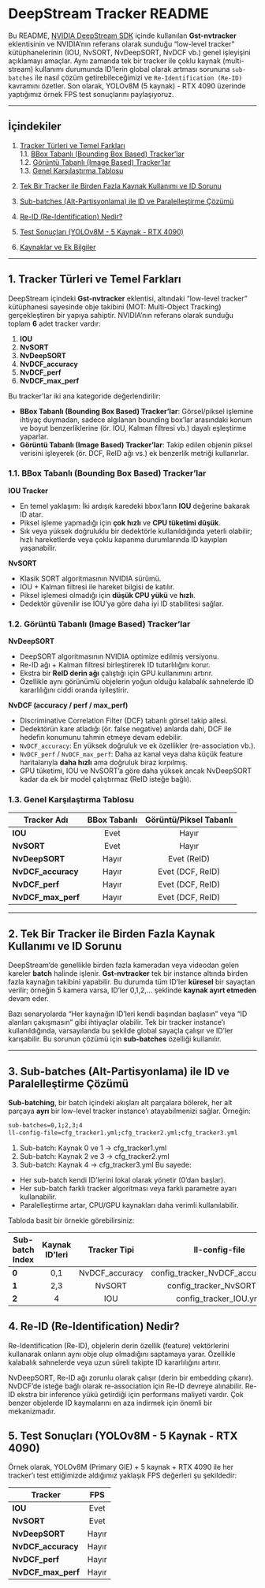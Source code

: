 # DeepStream Tracker README

Bu README, [NVIDIA DeepStream SDK](https://docs.nvidia.com/metropolis/deepstream/dev-guide/text/DS_plugin_gst-nvtracker.html#object-re-identification) içinde kullanılan **Gst-nvtracker** eklentisinin ve NVIDIA’nın referans olarak sunduğu “low-level tracker” kütüphanelerinin (IOU, NvSORT, NvDeepSORT, NvDCF vb.) genel işleyişini açıklamayı amaçlar. Aynı zamanda tek bir tracker ile çoklu kaynak (multi-stream) kullanımı durumunda ID’lerin global olarak artması sorununa `sub-batches` ile nasıl çözüm getirebileceğimizi ve `Re-Identification (Re-ID)` kavramını özetler. Son olarak, YOLOv8M (5 kaynak) - RTX 4090 üzerinde yaptığımız örnek FPS test sonuçlarını paylaşıyoruz.

---

## İçindekiler

1. [Tracker Türleri ve Temel Farkları](#1-tracker-turleri-ve-temel-farklari)  
   1.1. [BBox Tabanlı (Bounding Box Based) Tracker’lar](#11-bbox-tabanli-trackerlar)  
   1.2. [Görüntü Tabanlı (Image Based) Tracker’lar](#12-goruntu-tabanli-trackerlar)  
   1.3. [Genel Karşılaştırma Tablosu](#13-genel-karsilastirma-tablosu)

2. [Tek Bir Tracker ile Birden Fazla Kaynak Kullanımı ve ID Sorunu](#2-tek-bir-tracker-ile-birden-fazla-kaynak)

3. [Sub-batches (Alt-Partisyonlama) ile ID ve Paralelleştirme Çözümü](#3-sub-batches)

4. [Re-ID (Re-Identification) Nedir?](#4-re-id)

5. [Test Sonuçları (YOLOv8M - 5 Kaynak - RTX 4090)](#5-test-sonuclari)

6. [Kaynaklar ve Ek Bilgiler](#6-kaynaklar-ve-ek-bilgiler)

---

## 1. Tracker Türleri ve Temel Farkları <a name="1-tracker-turleri-ve-temel-farklari"></a>

DeepStream içindeki **Gst-nvtracker** eklentisi, altındaki “low-level tracker” kütüphanesi sayesinde obje takibini (MOT: Multi-Object Tracking) gerçekleştiren bir yapıya sahiptir. NVIDIA’nın referans olarak sunduğu toplam **6** adet tracker vardır:

1. **IOU**  
2. **NvSORT**  
3. **NvDeepSORT**  
4. **NvDCF_accuracy**  
5. **NvDCF_perf**  
6. **NvDCF_max_perf**

Bu tracker’lar iki ana kategoride değerlendirilir:

- **BBox Tabanlı (Bounding Box Based) Tracker’lar**: Görsel/piksel işlemine ihtiyaç duymadan, sadece algılanan bounding box’lar arasındaki konum ve boyut benzerliklerine (ör. IOU, Kalman filtresi vb.) dayalı eşleştirme yaparlar.
- **Görüntü Tabanlı (Image Based) Tracker’lar**: Takip edilen objenin piksel verisini işleyerek (ör. DCF, ReID ağı vs.) ek benzerlik metriği kullanırlar.

### 1.1. BBox Tabanlı (Bounding Box Based) Tracker’lar <a name="11-bbox-tabanli-trackerlar"></a>

**IOU Tracker**  
- En temel yaklaşım: İki ardışık karedeki bbox’ların **IOU** değerine bakarak ID atar.  
- Piksel işleme yapmadığı için **çok hızlı** ve **CPU tüketimi düşük**.  
- Sık veya yüksek doğruluklu bir dedektörle kullanıldığında yeterli olabilir; hızlı hareketlerde veya çoklu kapanma durumlarında ID kayıpları yaşanabilir.

**NvSORT**  
- Klasik SORT algoritmasının NVIDIA sürümü.  
- IOU + Kalman filtresi ile hareket bilgisi de katılır.  
- Piksel işlemesi olmadığı için **düşük CPU yükü** ve **hızlı**.  
- Dedektör güvenilir ise IOU’ya göre daha iyi ID stabilitesi sağlar.

### 1.2. Görüntü Tabanlı (Image Based) Tracker’lar <a name="12-goruntu-tabanli-trackerlar"></a>

**NvDeepSORT**  
- DeepSORT algoritmasının NVIDIA optimize edilmiş versiyonu.  
- Re-ID ağı + Kalman filtresi birleştirerek ID tutarlılığını korur.  
- Ekstra bir **ReID derin ağı** çalıştığı için GPU kullanımını artırır.  
- Özellikle aynı görünümlü objelerin yoğun olduğu kalabalık sahnelerde ID kararlılığını ciddi oranda iyileştirir.

**NvDCF (accuracy / perf / max_perf)**  
- Discriminative Correlation Filter (DCF) tabanlı görsel takip ailesi.  
- Dedektörün kare atladığı (ör. false negative) anlarda dahi, DCF ile hedefin konumunu tahmin etmeye devam edebilir.  
- `NvDCF_accuracy`: En yüksek doğruluk ve ek özellikler (re-association vb.).  
- `NvDCF_perf` / `NvDCF_max_perf`: Daha az kanal veya daha küçük feature haritalarıyla **daha hızlı** ama doğruluk biraz kırpılmış.  
- GPU tüketimi, IOU ve NvSORT’a göre daha yüksek ancak NvDeepSORT kadar da ek bir model çalıştırmaz (ReID isteğe bağlı).  

### 1.3. Genel Karşılaştırma Tablosu <a name="13-genel-karsilastirma-tablosu"></a>

| Tracker Adı       | BBox Tabanlı | Görüntü/Piksel Tabanlı |
|-------------------|:-----------:|:-----------------------:|
| **IOU**           | Evet        | Hayır                  |
| **NvSORT**        | Evet        | Hayır                  |
| **NvDeepSORT**    | Hayır       | Evet (ReID)            |
| **NvDCF_accuracy**| Hayır       | Evet (DCF, ReID)       |
| **NvDCF_perf**    | Hayır       | Evet (DCF, ReID)       |
| **NvDCF_max_perf**| Hayır       | Evet (DCF, ReID)       |

---

## 2. Tek Bir Tracker ile Birden Fazla Kaynak Kullanımı ve ID Sorunu <a name="2-tek-bir-tracker-ile-birden-fazla-kaynak"></a>

DeepStream’de genellikle birden fazla kameradan veya videodan gelen kareler **batch** halinde işlenir. **Gst-nvtracker** tek bir instance altında birden fazla kaynağın takibini yapabilir. Bu durumda tüm ID’ler **küresel** bir sayaçtan verilir; örneğin 5 kamera varsa, ID’ler 0,1,2,... şeklinde **kaynak ayırt etmeden** devam eder.

Bazı senaryolarda “Her kaynağın ID’leri kendi başından başlasın” veya “ID alanları çakışmasın” gibi ihtiyaçlar olabilir. Tek bir tracker instance’ı kullanıldığında, varsayılanda bu şekilde global sayaçla çalışır ve ID’ler karışabilir. Bu sorunun çözümü için **sub-batches** özelliği kullanılır.

---

## 3. Sub-batches (Alt-Partisyonlama) ile ID ve Paralelleştirme Çözümü <a name="3-sub-batches"></a>

**Sub-batching**, bir batch içindeki akışları alt parçalara bölerek, her alt parçaya **ayrı** bir low-level tracker instance’ı atayabilmenizi sağlar. Örneğin:

```bash
sub-batches=0,1;2,3;4
ll-config-file=cfg_tracker1.yml;cfg_tracker2.yml;cfg_tracker3.yml
```

1. Sub-batch: Kaynak 0 ve 1 → cfg_tracker1.yml
2. Sub-batch: Kaynak 2 ve 3 → cfg_tracker2.yml
3. Sub-batch: Kaynak 4 → cfg_tracker3.yml
Bu sayede:

- Her sub-batch kendi ID’lerini lokal olarak yönetir (0’dan başlar).
- Her sub-batch farklı tracker algoritması veya farklı parametre ayarı kullanabilir.
- Paralelleştirme artar, CPU/GPU kaynakları daha verimli kullanılabilir.

Tabloda basit bir örnekle görebilirsiniz:

| Sub-batch Index |Kaynak ID’leri | Tracker Tipi   | ll-config-file                   |
|-----------------|:-------------:|:--------------:|:--------------------------------:|
| **0**           | 0,1           | NvDCF_accuracy |config_tracker_NvDCF_accuracy.yml |
| **1**           | 2,3           | NvSORT         |config_tracker_NvSORT.yml         |
| **2**           | 4             | IOU            |config_tracker_IOU.yml            |


## 4. Re-ID (Re-Identification) Nedir? <a name="4-re-id"></a>
Re-Identification (Re-ID), objelerin derin özellik (feature) vektörlerini kullanarak onların aynı obje olup olmadığını saptamaya yarar. Özellikle kalabalık sahnelerde veya uzun süreli takipte ID kararlılığını artırır.

NvDeepSORT, Re-ID ağı zorunlu olarak çalışır (derin bir embedding çıkarır).
NvDCF’de isteğe bağlı olarak re-association için Re-ID devreye alınabilir.
Re-ID ekstra bir inference yükü getirdiği için performans maliyeti vardır.
Çok benzer objelerde ID kaymalarını en aza indirmek için önemli bir mekanizmadır.

## 5. Test Sonuçları (YOLOv8M - 5 Kaynak - RTX 4090) <a name="5-test-sonuclari"></a>
Örnek olarak, YOLOv8M (Primary GIE) + 5 kaynak + RTX 4090 ile her tracker’ı test ettiğimizde aldığımız yaklaşık FPS değerleri şu şekildedir:

| Tracker       | FPS|
|-------------------|:-----------:|
| **IOU**           | Evet        |
| **NvSORT**        | Evet        |
| **NvDeepSORT**    | Hayır       |
| **NvDCF_accuracy**| Hayır       |
| **NvDCF_perf**    | Hayır       |
| **NvDCF_max_perf**| Hayır       |